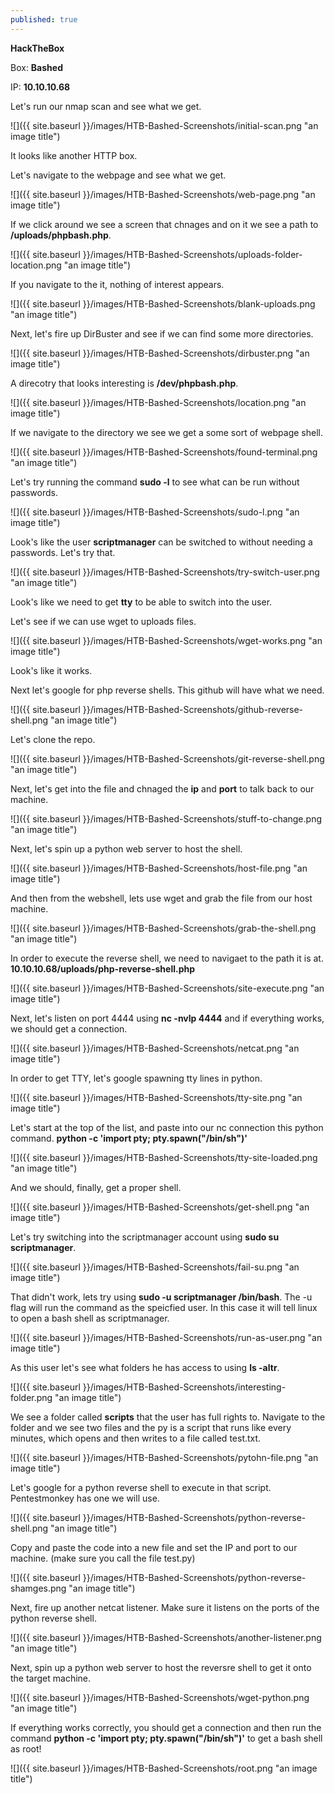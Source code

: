 ```yaml
---
published: true
---
```

**HackTheBox**

Box: **Bashed**

IP: **10.10.10.68**

Let's run our nmap scan and see what we get.

![]({{ site.baseurl }}/images/HTB-Bashed-Screenshots/initial-scan.png "an image title")

It looks like another HTTP box.

Let's navigate to the webpage and see what we get.

![]({{ site.baseurl }}/images/HTB-Bashed-Screenshots/web-page.png "an image title")

If we click around we see a screen that chnages and on it we see a path to **/uploads/phpbash.php**.

![]({{ site.baseurl }}/images/HTB-Bashed-Screenshots/uploads-folder-location.png "an image title")

If you navigate to the it, nothing of interest appears.

![]({{ site.baseurl }}/images/HTB-Bashed-Screenshots/blank-uploads.png "an image title")

Next, let's fire up DirBuster and see if we can find some more directories.

![]({{ site.baseurl }}/images/HTB-Bashed-Screenshots/dirbuster.png "an image title")

A direcotry that looks interesting is **/dev/phpbash.php**.

![]({{ site.baseurl }}/images/HTB-Bashed-Screenshots/location.png "an image title")

If we navigate to the directory we see we get a some sort of webpage shell.

![]({{ site.baseurl }}/images/HTB-Bashed-Screenshots/found-terminal.png "an image title")

Let's try running the command **sudo -l** to see what can be run without passwords.

![]({{ site.baseurl }}/images/HTB-Bashed-Screenshots/sudo-l.png "an image title")

Look's like the user **scriptmanager** can be switched to without needing a passwords. Let's try that.

![]({{ site.baseurl }}/images/HTB-Bashed-Screenshots/try-switch-user.png "an image title")

Look's like we need to get **tty** to be able to switch into the user.

Let's see if we can use wget to uploads files.

![]({{ site.baseurl }}/images/HTB-Bashed-Screenshots/wget-works.png "an image title")

Look's like it works.

Next let's google for php reverse shells. This github will have what we need.

![]({{ site.baseurl }}/images/HTB-Bashed-Screenshots/github-reverse-shell.png "an image title")

Let's clone the repo.

![]({{ site.baseurl }}/images/HTB-Bashed-Screenshots/git-reverse-shell.png "an image title")

Next, let's get into the file and chnaged the **ip** and **port** to talk back to our machine.

![]({{ site.baseurl }}/images/HTB-Bashed-Screenshots/stuff-to-change.png "an image title")

Next, let's spin up a python web server to host the shell.

![]({{ site.baseurl }}/images/HTB-Bashed-Screenshots/host-file.png "an image title")

And then from the webshell, lets use wget and grab the file from our host machine.

![]({{ site.baseurl }}/images/HTB-Bashed-Screenshots/grab-the-shell.png "an image title")

In order to execute the reverse shell, we need to navigaet to the path it is at. **10.10.10.68/uploads/php-reverse-shell.php**

![]({{ site.baseurl }}/images/HTB-Bashed-Screenshots/site-execute.png "an image title")

Next, let's listen on port 4444 using **nc -nvlp 4444** and if everything works, we should get a connection.

![]({{ site.baseurl }}/images/HTB-Bashed-Screenshots/netcat.png "an image title")

In order to get TTY, let's google spawning tty lines in python.

![]({{ site.baseurl }}/images/HTB-Bashed-Screenshots/tty-site.png "an image title")

Let's start at the top of the list, and paste into our nc connection this python command. **python -c 'import pty; pty.spawn("/bin/sh")'**

![]({{ site.baseurl }}/images/HTB-Bashed-Screenshots/tty-site-loaded.png "an image title")

And we should, finally, get a proper shell.

![]({{ site.baseurl }}/images/HTB-Bashed-Screenshots/get-shell.png "an image title")

Let's try switching into the scriptmanager account using **sudo su scriptmanager**.

![]({{ site.baseurl }}/images/HTB-Bashed-Screenshots/fail-su.png "an image title")

That didn't work, lets try using **sudo -u scriptmanager /bin/bash**. The -u flag will run the command as the speicfied user. In this case it will tell linux to open a bash shell as scriptmanager.

![]({{ site.baseurl }}/images/HTB-Bashed-Screenshots/run-as-user.png "an image title")

As this user let's see what folders he has access to using **ls -altr**.

![]({{ site.baseurl }}/images/HTB-Bashed-Screenshots/interesting-folder.png "an image title")

We see a folder called **scripts** that the user has full rights to. Navigate to the folder and we see two files and the py is a script that runs like every minutes, which opens and then writes to a file called test.txt.

![]({{ site.baseurl }}/images/HTB-Bashed-Screenshots/pytohn-file.png "an image title")

Let's google for a python reverse shell to execute in that script. Pentestmonkey has one we will use.

![]({{ site.baseurl }}/images/HTB-Bashed-Screenshots/python-reverse-shell.png "an image title")

Copy and paste the code into a new file and set the IP and port to our machine. (make sure you call the file test.py)

![]({{ site.baseurl }}/images/HTB-Bashed-Screenshots/python-reverse-shamges.png "an image title")

Next, fire up another netcat listener. Make sure it listens on the ports of the python reverse shell.

![]({{ site.baseurl }}/images/HTB-Bashed-Screenshots/another-listener.png "an image title")

Next, spin up a python web server to host the reversre shell to get it onto the target machine. 

![]({{ site.baseurl }}/images/HTB-Bashed-Screenshots/wget-python.png "an image title")

If everything works correctly, you should get a connection and then run the command **python -c 'import pty; pty.spawn("/bin/sh")'** to get a bash shell as root!

![]({{ site.baseurl }}/images/HTB-Bashed-Screenshots/root.png "an image title")





